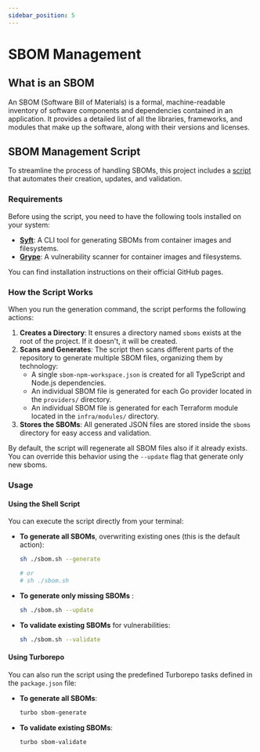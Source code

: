 ```yaml
---
sidebar_position: 5
---
```


# SBOM Management

## What is an SBOM

An SBOM (Software Bill of Materials) is a formal, machine-readable inventory of
software components and dependencies contained in an application. It provides a
detailed list of all the libraries, frameworks, and modules that make up the
software, along with their versions and licenses.

## SBOM Management Script

To streamline the process of handling SBOMs, this project includes a
[script](https://github.com/pagopa/dx/blob/main/sbom.sh) that automates their
creation, updates, and validation.

### Requirements

Before using the script, you need to have the following tools installed on your
system:

- **[Syft](https://github.com/anchore/syft)**: A CLI tool for generating SBOMs
  from container images and filesystems.
- **[Grype](https://github.com/anchore/grype)**: A vulnerability scanner for
  container images and filesystems.

You can find installation instructions on their official GitHub pages.

### How the Script Works

When you run the generation command, the script performs the following actions:

1. **Creates a Directory**: It ensures a directory named `sboms` exists at the
   root of the project. If it doesn't, it will be created.
2. **Scans and Generates**: The script then scans different parts of the
   repository to generate multiple SBOM files, organizing them by technology:
   - A single `sbom-npm-workspace.json` is created for all TypeScript and
     Node.js dependencies.
   - An individual SBOM file is generated for each Go provider located in the
     `providers/` directory.
   - An individual SBOM file is generated for each Terraform module located in
     the `infra/modules/` directory.
3. **Stores the SBOMs**: All generated JSON files are stored inside the `sboms`
   directory for easy access and validation.

By default, the script will regenerate all SBOM files also if it already exists.
You can override this behavior using the `--update` flag that generate only new sboms.

### Usage

#### Using the Shell Script

You can execute the script directly from your terminal:

- **To generate all SBOMs**, overwriting existing ones (this is the default action):

  ```sh
  sh ./sbom.sh --generate

  # or
  # sh ./sbom.sh
  ```

- **To generate only missing SBOMs** :

  ```sh
  sh ./sbom.sh --update
  ```

- **To validate existing SBOMs** for vulnerabilities:

  ```sh
  sh ./sbom.sh --validate
  ```



#### Using Turborepo

You can also run the script using the predefined Turborepo tasks defined in the
`package.json` file:

- **To generate all SBOMs**:

  ```sh
  turbo sbom-generate
  ```

- **To validate existing SBOMs**:

  ```sh
  turbo sbom-validate
  ```
  